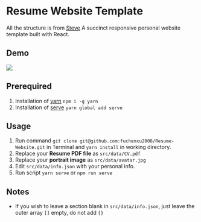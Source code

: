 # Resume Website Template

All the structure is from [Steve](https://github.com/fuchenxu2008/Resume-Website.git) A succinct responsive personal website template built with React.

## Demo
![](https://ws1.sinaimg.cn/large/006tKfTcgy1g10esz8im3j31gk0u0wj1.jpg)

## Prerequired
1. Installation of [yarn](https://yarnpkg.com/lang/en/docs/install/)  `npm i -g yarn`
2. Installation of [serve](https://www.npmjs.com/package/serve) `yarn global add serve` 

## Usage

1. Run command `git clone git@github.com:fuchenxu2008/Resume-Website.git` in Terminal and `yarn install` in working directory.
2. Replace your **Resume PDF file** as `src/data/CV.pdf`
3. Replace your **portrait image** as `src/data/avatar.jpg`
4. Edit `src/data/info.json` with your personal info.
5. Run script `yarn serve` or `npm run serve`

## Notes

* If you wish to leave a section blank in `src/data/info.json`, just leave the outer array `[]` empty, do not add `{}`